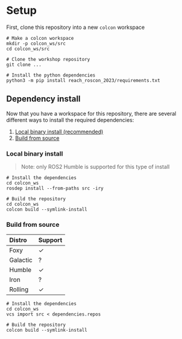 # Setup
First, clone this repository into a new `colcon` workspace

```commandline
# Make a colcon workspace
mkdir -p colcon_ws/src
cd colcon_ws/src

# Clone the workshop repository
git clone ...

# Install the python dependencies
python3 -m pip install reach_roscon_2023/requirements.txt
```

## Dependency install
Now that you have a workspace for this repository, there are several different ways to install the required dependencies:
1. [Local binary install (recommended)](#local-binary-install)
2. [Build from source](#build-from-source)


### Local binary install
> Note: only ROS2 Humble is supported for this type of install

```commandline
# Install the dependencies
cd colcon_ws
rosdep install --from-paths src -iry

# Build the repository
cd colcon_ws
colcon build --symlink-install 
```

### Build from source
| Distro    | Support |
|:----------|:--------|
| Foxy      | &check; |
| Galactic  | ?       |
| Humble    | &check; |
| Iron      | ?       |
| Rolling   | &check; | 

```commandline
# Install the dependencies
cd colcon_ws
vcs import src < dependencies.repos

# Build the repository
colcon build --symlink-install
```
